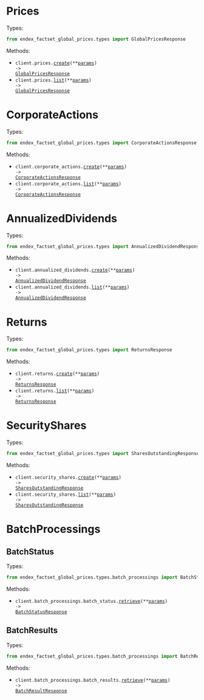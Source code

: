 # Prices

Types:

```python
from endex_factset_global_prices.types import GlobalPricesResponse
```

Methods:

- <code title="post /factset-global-prices/v1/prices">client.prices.<a href="./src/endex_factset_global_prices/resources/prices.py">create</a>(\*\*<a href="src/endex_factset_global_prices/types/price_create_params.py">params</a>) -> <a href="./src/endex_factset_global_prices/types/global_prices_response.py">GlobalPricesResponse</a></code>
- <code title="get /factset-global-prices/v1/prices">client.prices.<a href="./src/endex_factset_global_prices/resources/prices.py">list</a>(\*\*<a href="src/endex_factset_global_prices/types/price_list_params.py">params</a>) -> <a href="./src/endex_factset_global_prices/types/global_prices_response.py">GlobalPricesResponse</a></code>

# CorporateActions

Types:

```python
from endex_factset_global_prices.types import CorporateActionsResponse
```

Methods:

- <code title="post /factset-global-prices/v1/corporate-actions">client.corporate_actions.<a href="./src/endex_factset_global_prices/resources/corporate_actions.py">create</a>(\*\*<a href="src/endex_factset_global_prices/types/corporate_action_create_params.py">params</a>) -> <a href="./src/endex_factset_global_prices/types/corporate_actions_response.py">CorporateActionsResponse</a></code>
- <code title="get /factset-global-prices/v1/corporate-actions">client.corporate_actions.<a href="./src/endex_factset_global_prices/resources/corporate_actions.py">list</a>(\*\*<a href="src/endex_factset_global_prices/types/corporate_action_list_params.py">params</a>) -> <a href="./src/endex_factset_global_prices/types/corporate_actions_response.py">CorporateActionsResponse</a></code>

# AnnualizedDividends

Types:

```python
from endex_factset_global_prices.types import AnnualizedDividendResponse
```

Methods:

- <code title="post /factset-global-prices/v1/annualized-dividends">client.annualized_dividends.<a href="./src/endex_factset_global_prices/resources/annualized_dividends.py">create</a>(\*\*<a href="src/endex_factset_global_prices/types/annualized_dividend_create_params.py">params</a>) -> <a href="./src/endex_factset_global_prices/types/annualized_dividend_response.py">AnnualizedDividendResponse</a></code>
- <code title="get /factset-global-prices/v1/annualized-dividends">client.annualized_dividends.<a href="./src/endex_factset_global_prices/resources/annualized_dividends.py">list</a>(\*\*<a href="src/endex_factset_global_prices/types/annualized_dividend_list_params.py">params</a>) -> <a href="./src/endex_factset_global_prices/types/annualized_dividend_response.py">AnnualizedDividendResponse</a></code>

# Returns

Types:

```python
from endex_factset_global_prices.types import ReturnsResponse
```

Methods:

- <code title="post /factset-global-prices/v1/returns">client.returns.<a href="./src/endex_factset_global_prices/resources/returns.py">create</a>(\*\*<a href="src/endex_factset_global_prices/types/return_create_params.py">params</a>) -> <a href="./src/endex_factset_global_prices/types/returns_response.py">ReturnsResponse</a></code>
- <code title="get /factset-global-prices/v1/returns">client.returns.<a href="./src/endex_factset_global_prices/resources/returns.py">list</a>(\*\*<a href="src/endex_factset_global_prices/types/return_list_params.py">params</a>) -> <a href="./src/endex_factset_global_prices/types/returns_response.py">ReturnsResponse</a></code>

# SecurityShares

Types:

```python
from endex_factset_global_prices.types import SharesOutstandingResponse
```

Methods:

- <code title="post /factset-global-prices/v1/security-shares">client.security_shares.<a href="./src/endex_factset_global_prices/resources/security_shares.py">create</a>(\*\*<a href="src/endex_factset_global_prices/types/security_share_create_params.py">params</a>) -> <a href="./src/endex_factset_global_prices/types/shares_outstanding_response.py">SharesOutstandingResponse</a></code>
- <code title="get /factset-global-prices/v1/security-shares">client.security_shares.<a href="./src/endex_factset_global_prices/resources/security_shares.py">list</a>(\*\*<a href="src/endex_factset_global_prices/types/security_share_list_params.py">params</a>) -> <a href="./src/endex_factset_global_prices/types/shares_outstanding_response.py">SharesOutstandingResponse</a></code>

# BatchProcessings

## BatchStatus

Types:

```python
from endex_factset_global_prices.types.batch_processings import BatchStatusResponse
```

Methods:

- <code title="get /factset-global-prices/v1/batch-status">client.batch_processings.batch_status.<a href="./src/endex_factset_global_prices/resources/batch_processings/batch_status.py">retrieve</a>(\*\*<a href="src/endex_factset_global_prices/types/batch_processings/batch_status_retrieve_params.py">params</a>) -> <a href="./src/endex_factset_global_prices/types/batch_processings/batch_status_response.py">BatchStatusResponse</a></code>

## BatchResults

Types:

```python
from endex_factset_global_prices.types.batch_processings import BatchResultResponse
```

Methods:

- <code title="get /factset-global-prices/v1/batch-result">client.batch_processings.batch_results.<a href="./src/endex_factset_global_prices/resources/batch_processings/batch_results.py">retrieve</a>(\*\*<a href="src/endex_factset_global_prices/types/batch_processings/batch_result_retrieve_params.py">params</a>) -> <a href="./src/endex_factset_global_prices/types/batch_processings/batch_result_response.py">BatchResultResponse</a></code>
